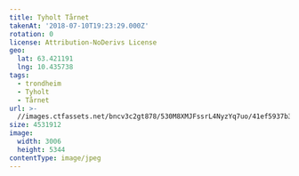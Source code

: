 ```yaml
---
title: Tyholt Tårnet
takenAt: '2018-07-10T19:23:29.000Z'
rotation: 0
license: Attribution-NoDerivs License
geo:
  lat: 63.421191
  lng: 10.435738
tags:
  - trondheim
  - Tyholt
  - Tårnet
url: >-
  //images.ctfassets.net/bncv3c2gt878/530M8XMJFssrL4NyzYq7uo/41ef5937b3b882e31d231bb681236544/tyholt-trnet_43859285611_o
size: 4531912
image:
  width: 3006
  height: 5344
contentType: image/jpeg
---
```


